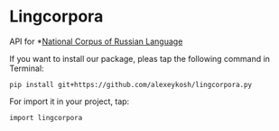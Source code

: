 # Lingcorpora

API for *[National Corpus of Russian Language](http://www.ruscorpora.ru)

If you want to install our package, pleas tap the following command in Terminal:

```
pip install git+https://github.com/alexeykosh/lingcorpora.py
```

For import it in your project, tap:

```
import lingcorpora
```
